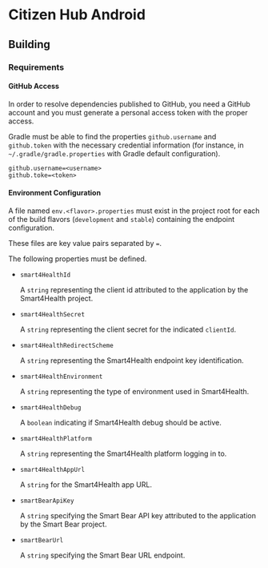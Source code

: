# Citizen Hub Android

## Building

### Requirements

#### GitHub Access

In order to resolve dependencies published to GitHub, you need a GitHub account and you must generate a personal access token with the proper access.

Gradle must be able to find the properties `github.username` and `github.token` with the necessary credential information (for instance, in `~/.gradle/gradle.properties` with Gradle default configuration).

```
github.username=<username>
github.toke=<token>
```

#### Environment Configuration

A file named `env.<flavor>.properties` must exist in the project root for each of the build flavors (`development` and `stable`) containing the endpoint configuration.
 
These files are key value pairs separated by `=`.

The following properties must be defined. 

- `smart4HealthId`

    A `string` representing the client id attributed to the application by the Smart4Health project.

- `smart4HealthSecret`

    A `string` representing the client secret for the indicated `clientId`.

- `smart4HealthRedirectScheme`

    A `string` representing the Smart4Health endpoint key identification.

- `smart4HealthEnvironment`

    A `string` representing the type of environment used in Smart4Health.

- `smart4HealthDebug`

    A `boolean` indicating if Smart4Health debug should be active.
 
- `smart4HealthPlatform`

    A `string` representing the Smart4Health platform logging in to.

- `smart4HealthAppUrl`

    A `string` for the Smart4Health app URL.

- `smartBearApiKey`

    A `string` specifying the Smart Bear API key attributed to the application by the Smart Bear project.

- `smartBearUrl`

    A `string` specifying the Smart Bear URL endpoint.

